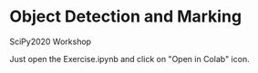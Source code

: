 # Object Detection and Marking
SciPy2020 Workshop

Just open the Exercise.ipynb and click on "Open in Colab" icon.
